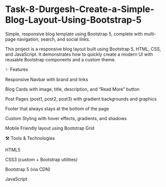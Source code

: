 # Task-8-Durgesh-Create-a-Simple-Blog-Layout-Using-Bootstrap-5
Simple, responsive blog template using Bootstrap 5, complete with multi-page navigation, search, and social links.

This project is a responsive blog layout built using Bootstrap 5, HTML, CSS, and JavaScript.
It demonstrates how to quickly create a modern UI with reusable Bootstrap components and a custom theme.

✨ Features

Responsive Navbar with brand and links

Blog Cards with image, title, description, and “Read More” button

Post Pages (post1, post2, post3) with gradient backgrounds and graphics

Footer that always stays at the bottom of the page

Custom Styling with hover effects, gradients, and shadows

Mobile Friendly layout using Bootstrap Grid

🛠️ Tools & Technologies

HTML5

CSS3 (custom + Bootstrap utilities)

Bootstrap 5 (via CDN)

JavaScript
